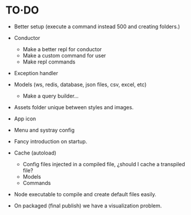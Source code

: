 # TO·DO
- Better setup (execute a command instead 500 and creating folders.)

- Conductor
	- Make a better repl for conductor
	- Make a custom command for user
	- Make repl commands

- Exception handler

- Models (ws, redis, database, json files, csv, excel, etc)
	- Make a query builder...

- Assets folder unique between styles and images.

- App icon

- Menu and systray config

- Fancy introduction on startup.

- Cache (autoload)
	- Config files injected in a compiled file, ¿should I cache a transpiled file?
	- Models
	- Commands

- Node executable to compile and create default files easily.

- On packaged (final publish) we have a visualization problem.
